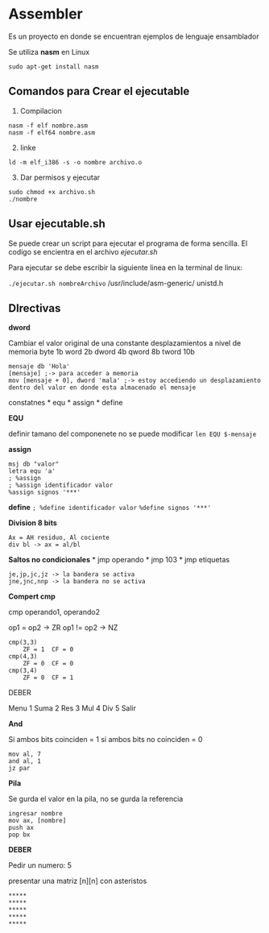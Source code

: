# Assembler
Es un proyecto en donde se encuentran ejemplos de lenguaje ensamblador

Se utiliza **nasm** en Linux

`sudo apt-get install nasm`

## Comandos para Crear el ejecutable

1.  Compilacion
```
nasm -f elf nombre.asm
nasm -f elf64 nombre.asm    
```
2.  linke
```
ld -m elf_i386 -s -o nombre archivo.o
```
3.  Dar permisos y ejecutar
```
sudo chmod +x archivo.sh
./nombre
```
##  Usar ejecutable.sh
Se puede crear un script para ejecutar el programa de forma sencilla. El codigo se encientra en el archivo *ejecutar.sh*

Para ejecutar se debe escribir la siguiente linea en la terminal de linux:

`./ejecutar.sh nombreArchivo`
/usr/include/asm-generic/
unistd.h

##  DIrectivas
**dword**

Cambiar el valor original de una constante
desplazamientos a nivel de memoria
byte 1b
word 2b
dword 4b
qword 8b
tword 10b
```
mensaje db 'Hola'
[mensaje] ;-> para acceder a memoria
mov [mensaje + 0], dword 'mala' ;-> estoy accediendo un desplazamiento dentro del valor en donde esta almacenado el mensaje
```
constatnes
    *   equ
    *   assign
    *   define

**EQU**

definir tamano del componenete
no se puede modificar
``
len EQU $-mensaje
``

**assign**
```
msj db "valor"
letra equ 'a'
; %assign
; %assign identificador valor
%assign signos '***'
```
**define**
`; %define identificador valor`
`%define signos '***'`

**Division 8 bits**
```
Ax = AH residuo, Al cociente
div bl -> ax = al/bl
```

**Saltos no condicionales**
    *   jmp operando
        *   jmp 103
            *   jmp etiquetas
    
    je,jp,jc,jz -> la bandera se activa
    jne,jnc,nnp -> la bandera no se activa
            

**Compert cmp**

cmp operando1, operando2

op1 = op2 -> ZR
op1 != op2 -> NZ

```
cmp(3,3)
    ZF = 1  CF = 0
cmp(4,3)
    ZF = 0  CF = 0
cmp(3,4)
    ZF = 0  CF = 1
```

DEBER

Menu
    1 Suma
    2 Res
    3 Mul
    4 Div
    5 Salir
    

**And**

Si ambos bits coinciden = 1
si ambos bits no coinciden = 0
```
mov al, 7
and al, 1
jz par
```

**Pila**

Se gurda el valor en la pila, no se gurda la referencia
```
ingresar nombre
mov ax, [nombre]
push ax
pop bx
```

**DEBER**

Pedir un numero: 5

presentar una matriz [n][n] con asteristos
```
*****
*****
*****
*****
*****
```